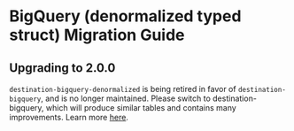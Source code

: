 # BigQuery (denormalized typed struct) Migration Guide

## Upgrading to 2.0.0

`destination-bigquery-denormalized` is being retired in favor of `destination-bigquery`, and is no longer maintained. Please switch to destination-bigquery, which will produce similar tables and contains many improvements. Learn more [here](https://docs.airbyte.com/release_notes/upgrading_to_destinations_v2/).
